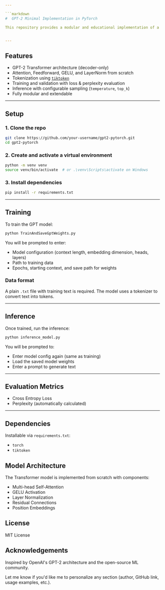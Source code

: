 ```yaml
---

```markdown
#  GPT-2 Minimal Implementation in PyTorch

This repository provides a modular and educational implementation of a GPT-2-like Transformer language model using **PyTorch**, built from scratch. It includes tools for training, inference, evaluation, and tokenization.


---
```


##  Features

-  GPT-2 Transformer architecture (decoder-only)
-  Attention, Feedforward, GELU, and LayerNorm from scratch
-  Tokenization using [`tiktoken`](https://github.com/openai/tiktoken)
-  Training and validation with loss & perplexity evaluation
-  Inference with configurable sampling (`temperature`, `top_k`)
-  Fully modular and extendable

---

##  Setup

### 1. Clone the repo

```bash
git clone https://github.com/your-username/gpt2-pytorch.git
cd gpt2-pytorch
````

### 2. Create and activate a virtual environment

```bash
python -m venv venv
source venv/bin/activate  # or .\venv\Scripts\activate on Windows
```

### 3. Install dependencies

```bash
pip install -r requirements.txt
```

---

##  Training

To train the GPT model:

```bash
python TrainAndSaveGptWeights.py
```

You will be prompted to enter:

* Model configuration (context length, embedding dimension, heads, layers)
* Path to training data
* Epochs, starting context, and save path for weights

###  Data format

A plain `.txt` file with training text is required. The model uses a tokenizer to convert text into tokens.

---

##  Inference

Once trained, run the inference:

```bash
python inference_model.py
```

You will be prompted to:

* Enter model config again (same as training)
* Load the saved model weights
* Enter a prompt to generate text

---

##  Evaluation Metrics

* Cross Entropy Loss
* Perplexity (automatically calculated)

---

##  Dependencies

Installable via `requirements.txt`:

* `torch`
* `tiktoken`



##  Model Architecture

The Transformer model is implemented from scratch with components:

* Multi-head Self-Attention
* GELU Activation
* Layer Normalization
* Residual Connections
* Position Embeddings



##  License

MIT License


##  Acknowledgements

Inspired by OpenAI's GPT-2 architecture and the open-source ML community.



Let me know if you'd like me to personalize any section (author, GitHub link, usage examples, etc.).


